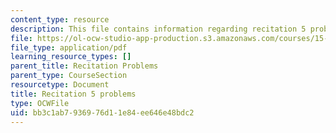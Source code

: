 ```yaml
---
content_type: resource
description: This file contains information regarding recitation 5 problems.
file: https://ol-ocw-studio-app-production.s3.amazonaws.com/courses/15-053-optimization-methods-in-management-science-spring-2013/bb3c1ab7936976d11e84ee646e48bdc2_MIT15_053S13_rec05.pdf
file_type: application/pdf
learning_resource_types: []
parent_title: Recitation Problems
parent_type: CourseSection
resourcetype: Document
title: Recitation 5 problems
type: OCWFile
uid: bb3c1ab7-9369-76d1-1e84-ee646e48bdc2
---
```


